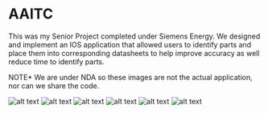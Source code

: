 # AAITC
This was my Senior Project completed under Siemens Energy. We designed and implement an IOS application that allowed users to identify parts and place them into 
corresponding datasheets to help improve accuracy as well reduce time to identify parts. 


NOTE* We are under NDA so these images are not the actual application, nor can we share the code.

![alt text](https://github.com/Miltderp/AAITC/blob/main/get_started.jpg?raw=true)
![alt text](https://github.com/Miltderp/AAITC/blob/main/dropdown_location.jpg?raw=true)
![alt text](https://github.com/Miltderp/AAITC/blob/main/selectedlocation.jpg?raw=true)
![alt text](https://github.com/Miltderp/AAITC/blob/main/parttype.jpg?raw=true)
![alt text](https://github.com/Miltderp/AAITC/blob/main/imageprocessing.jpg?raw=true)
![alt text](https://github.com/Miltderp/AAITC/blob/main/confirm.jpg?raw=true)

